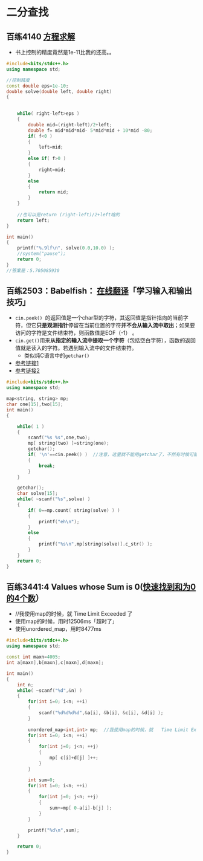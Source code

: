 # 二分查找



## 百练4140 [方程求解](http://bailian.openjudge.cn/practice/4140)

- 书上控制的精度竟然是1e-11比我的还高。。

```cpp
#include<bits/stdc++.h>
using namespace std;

//控制精度
const double eps=1e-10;
double solve(double left, double right)
{

	
	while( right-left>eps )
	{
		double mid=(right-left)/2+left;
		double f= mid*mid*mid- 5*mid*mid + 10*mid -80;
		if( f<0 )
		{
			left=mid;
		}
		else if( f>0 )
		{
			right=mid;
		}
		else
		{
			return mid;
		}
	}
	
    //也可以是return (right-left)/2+left啥的
	return left;
}

int main()
{
	printf("%.9lf\n", solve(0.0,10.0) );
	//system("pause");
	return 0;
}
//答案是：5.705085930
```









##  百练2503：Babelfish： [在线翻译](http://bailian.openjudge.cn/practice/2503)「学习输入和输出技巧」

- `cin.peek() `的返回值是一个char型的字符，其返回值是指针指向的当前字符，但它**只是观测指针**停留在当前位置的字符**并不会从输入流中取出**；如果要访问的字符是文件结束符，则函数值是EOF（-1） 。
- `cin.get()`用来**从指定的输入流中提取一个字符**（包括空白字符），函数的返回值就是读入的字符。若遇到输入流中的文件结束符。
  - 类似纯C语言中的`getchar()`
- [参考链接1](https://blog.csdn.net/K346K346/article/details/48213811)
- [参考链接2](https://blog.csdn.net/qq_28584889/article/details/83308603)

```cpp
#include<bits/stdc++.h>
using namespace std;

map<string, string> mp;
char one[15],two[15];
int main()
{

    while( 1 )
    {
        scanf("%s %s",one,two);
        mp[ string(two) ]=string(one);
        getchar();
        if( '\n'==cin.peek() )	//注意，这里就不能用getchar了，不然有时候可能会「误杀」
        {
            break;
        }
    }

    getchar();
    char solve[15];
    while( ~scanf("%s",solve) )
    {
        if( 0==mp.count( string(solve) ) )
        {
            printf("eh\n");
        }
        else
        {
            printf("%s\n",mp[string(solve)].c_str() );
        }
    }
    return 0;
}
```



## 百练3441:4 Values whose Sum is 0([快速找到和为0的4个数](http://bailian.openjudge.cn/practice/3441)）

- //我使用map的时候，就	Time Limit Exceeded	了
- 使用map的时候，用时12506ms「超时了」
- 使用unordered_map，用时8477ms

```cpp
#include<bits/stdc++.h>
using namespace std;

const int maxn=4005;
int a[maxn],b[maxn],c[maxn],d[maxn];

int main()
{
    int n;
    while( ~scanf("%d",&n) )
    {
        for(int i=0; i<n; ++i)
        {
            scanf("%d%d%d%d",&a[i], &b[i], &c[i], &d[i] );
        }
        
        unordered_map<int,int> mp;	//我使用map的时候，就	Time Limit Exceeded	了
        for(int i=0; i<n; ++i)
        {
            for(int j=0; j<n; ++j)
            {
                mp[ c[i]+d[j] ]++;
            }
        }

        int sum=0;
        for(int i=0; i<n; ++i)
        {
            for(int j=0; j<n; ++j)
            {
                sum+=mp[ 0-a[i]-b[j] ];
            }
        }

        printf("%d\n",sum);
    }

    return 0;
}
```





